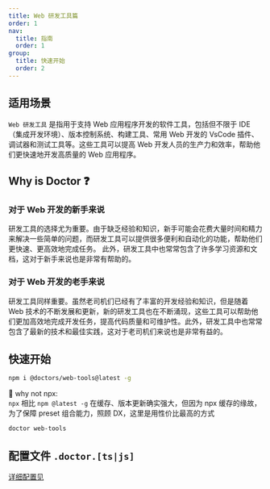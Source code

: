 ```yaml
---
title: Web 研发工具篇
order: 1
nav:
  title: 指南
  order: 1
group:
  title: 快速开始
  order: 2
---
```


## 适用场景

`Web 研发工具` 是指用于支持 Web 应用程序开发的软件工具，包括但不限于 IDE（集成开发环境）、版本控制系统、构建工具、常用 Web 开发的 VsCode 插件、调试器和测试工具等。这些工具可以提高 Web 开发人员的生产力和效率，帮助他们更快速地开发高质量的 Web 应用程序。

## Why is Doctor ❓

### 对于 Web 开发的新手来说

研发工具的选择尤为重要。由于缺乏经验和知识，新手可能会花费大量时间和精力来解决一些简单的问题，而研发工具可以提供很多便利和自动化的功能，帮助他们更快速、更高效地完成任务。
此外，研发工具中也常常包含了许多学习资源和文档，这对于新手来说也是非常有帮助的。

### 对于 Web 开发的老手来说

研发工具同样重要。虽然老司机们已经有了丰富的开发经验和知识，但是随着 Web 技术的不断发展和更新，新的研发工具也在不断涌现，这些工具可以帮助他们更加高效地完成开发任务，提高代码质量和可维护性。此外，研发工具中也常常包含了最新的技术和最佳实践，这对于老司机们来说也是非常有益的。

## 快速开始

```sh
npm i @doctors/web-tools@latest -g
```

🤔 why not npx: <br>
`npx` 相比 `npm @latest -g` 在缓存、版本更新确实强大，但因为 npx 缓存的缘故，为了保障 preset 组合能力，照顾 DX，这里是用性价比最高的方式

```sh
doctor web-tools
```

## 配置文件 `.doctor.[ts|js]`

[详细配置见](/config/web-tools)
